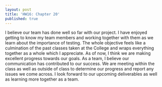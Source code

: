 ```yaml
---
layout: post
title: 'HW16: Chapter 20'
published: true
---
```



I believe our team has done well so far with our project. I have enjoyed getting to know my team members and working together with them as we learn about the importance of testing. The whole objective feels like a culmination of the past classes taken at the College and wraps everything together as a whole which I appreciate. As of now, I think we are making excellent progress towards our goals. As a team, I believe our communication has contributed to our success. We are meeting within the class as well as outside of class to determine our progress and report any issues we come across. I look forward to our upcoming deliverables as well as learning more together as a team. 
